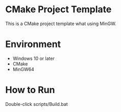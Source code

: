 # CMake Project Template
This is a CMake project template what using MinGW.

# Environment
- Windows 10 or later
- CMake
- MinGW64

# How to Run
Double-click scripts/Build.bat
